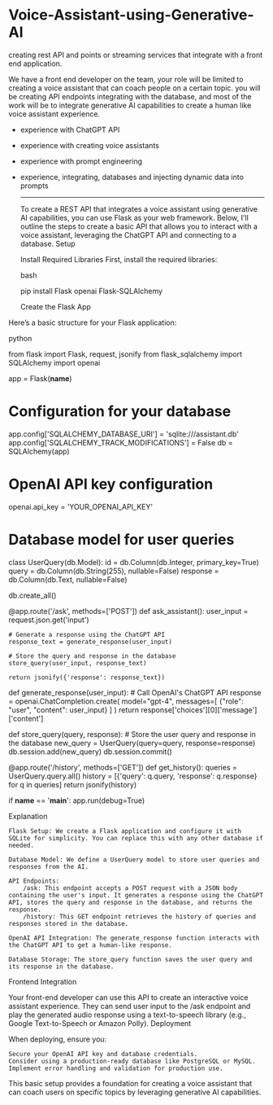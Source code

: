 # Voice-Assistant-using-Generative-AI
creating rest API and points or streaming services that integrate with a front end application.

We have a front end developer on the team, your role will be limited to creating a voice assistant that can coach people on a certain topic. you will be creating API endpoints integrating with the database, and most of the work will be to integrate generative AI capabilities to create a human like voice assistant experience.



- experience with ChatGPT API
- experience with creating voice assistants
- experience with prompt engineering
- experience, integrating, databases and injecting dynamic data into prompts

  -------------------
  To create a REST API that integrates a voice assistant using generative AI capabilities, you can use Flask as your web framework. Below, I'll outline the steps to create a basic API that allows you to interact with a voice assistant, leveraging the ChatGPT API and connecting to a database.
Setup

    Install Required Libraries First, install the required libraries:

    bash

    pip install Flask openai Flask-SQLAlchemy

    Create the Flask App

Here’s a basic structure for your Flask application:

python

from flask import Flask, request, jsonify
from flask_sqlalchemy import SQLAlchemy
import openai

app = Flask(__name__)

# Configuration for your database
app.config['SQLALCHEMY_DATABASE_URI'] = 'sqlite:///assistant.db'
app.config['SQLALCHEMY_TRACK_MODIFICATIONS'] = False
db = SQLAlchemy(app)

# OpenAI API key configuration
openai.api_key = 'YOUR_OPENAI_API_KEY'

# Database model for user queries
class UserQuery(db.Model):
    id = db.Column(db.Integer, primary_key=True)
    query = db.Column(db.String(255), nullable=False)
    response = db.Column(db.Text, nullable=False)

db.create_all()

@app.route('/ask', methods=['POST'])
def ask_assistant():
    user_input = request.json.get('input')

    # Generate a response using the ChatGPT API
    response_text = generate_response(user_input)

    # Store the query and response in the database
    store_query(user_input, response_text)

    return jsonify({'response': response_text})

def generate_response(user_input):
    # Call OpenAI's ChatGPT API
    response = openai.ChatCompletion.create(
        model="gpt-4",
        messages=[
            {"role": "user", "content": user_input}
        ]
    )
    return response['choices'][0]['message']['content']

def store_query(query, response):
    # Store the user query and response in the database
    new_query = UserQuery(query=query, response=response)
    db.session.add(new_query)
    db.session.commit()

@app.route('/history', methods=['GET'])
def get_history():
    queries = UserQuery.query.all()
    history = [{'query': q.query, 'response': q.response} for q in queries]
    return jsonify(history)

if __name__ == '__main__':
    app.run(debug=True)

Explanation

    Flask Setup: We create a Flask application and configure it with SQLite for simplicity. You can replace this with any other database if needed.

    Database Model: We define a UserQuery model to store user queries and responses from the AI.

    API Endpoints:
        /ask: This endpoint accepts a POST request with a JSON body containing the user's input. It generates a response using the ChatGPT API, stores the query and response in the database, and returns the response.
        /history: This GET endpoint retrieves the history of queries and responses stored in the database.

    OpenAI API Integration: The generate_response function interacts with the ChatGPT API to get a human-like response.

    Database Storage: The store_query function saves the user query and its response in the database.

Frontend Integration

Your front-end developer can use this API to create an interactive voice assistant experience. They can send user input to the /ask endpoint and play the generated audio response using a text-to-speech library (e.g., Google Text-to-Speech or Amazon Polly).
Deployment

When deploying, ensure you:

    Secure your OpenAI API key and database credentials.
    Consider using a production-ready database like PostgreSQL or MySQL.
    Implement error handling and validation for production use.

This basic setup provides a foundation for creating a voice assistant that can coach users on specific topics by leveraging generative AI capabilities.
